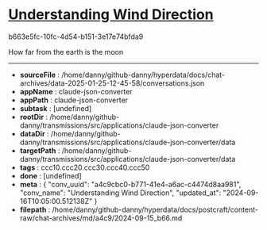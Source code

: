 # [Understanding Wind Direction](https://claude.ai/chat/a4c9cbc0-b771-41e4-a6ac-c4474d8aa981)

b663e5fc-10fc-4d54-b151-3e17e74bfda9

How far from the earth is the moon

---

* **sourceFile** : /home/danny/github-danny/hyperdata/docs/chat-archives/data-2025-01-25-12-45-58/conversations.json
* **appName** : claude-json-converter
* **appPath** : claude-json-converter
* **subtask** : [undefined]
* **rootDir** : /home/danny/github-danny/transmissions/src/applications/claude-json-converter
* **dataDir** : /home/danny/github-danny/transmissions/src/applications/claude-json-converter/data
* **targetPath** : /home/danny/github-danny/transmissions/src/applications/claude-json-converter/data
* **tags** : ccc10.ccc20.ccc30.ccc40.ccc50
* **done** : [undefined]
* **meta** : {
  "conv_uuid": "a4c9cbc0-b771-41e4-a6ac-c4474d8aa981",
  "conv_name": "Understanding Wind Direction",
  "updated_at": "2024-09-16T10:05:00.512138Z"
}
* **filepath** : /home/danny/github-danny/hyperdata/docs/postcraft/content-raw/chat-archives/md/a4c9/2024-09-15_b66.md